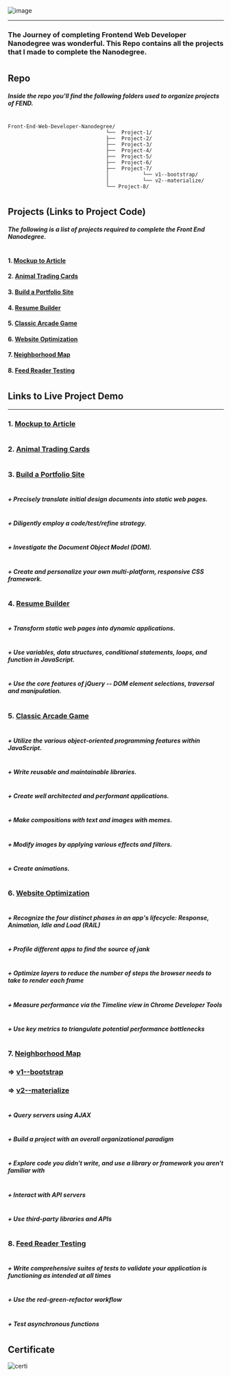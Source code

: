 ![image]

[image]:https://raw.githubusercontent.com/jaikathuria/Front-End-Web-Developer-Nanodegree/master/readme/header.png?token=AMzQ10zLpeCzXflQRNkyjqZubcgYKTisks5YFmZtwA%3D%3D "Frontend Web Developer"
_________________________
### The Journey of completing Frontend Web Developer Nanodegree was wonderful. This Repo contains all the projects that I made to complete the Nanodegree.
#
#
#

## Repo

##### Inside the repo you'll find the following folders used to organize projects of FEND.
#
#
```
Front-End-Web-Developer-Nanodegree/
                                └──  Project-1/
                                ├──  Project-2/
                                ├──  Project-3/
                                ├──  Project-4/
                                ├──  Project-5/
                                ├──  Project-6/
                                ├──  Project-7/
                                │           └── v1--bootstrap/
                                │           └── v2--materialize/
                                └── Project-8/
```
#
#
## Projects (Links to Project Code)

##### The following is a list of projects required to complete the Front End Nanodegree.
#
#### 1. [Mockup to Article](https://github.com/jaikathuria/Front-End-Web-Developer-Nanodegree/tree/master/Project-1)
#### 2. [Animal Trading Cards](https://github.com/jaikathuria/Front-End-Web-Developer-Nanodegree/tree/master/Project-2)
#### 3. [Build a Portfolio Site](https://github.com/jaikathuria/Front-End-Web-Developer-Nanodegree/tree/master/Project-3)
#### 4. [Resume Builder](https://github.com/jaikathuria/Front-End-Web-Developer-Nanodegree/tree/master/Project-4)
#### 5. [Classic Arcade Game](https://github.com/jaikathuria/Front-End-Web-Developer-Nanodegree/tree/master/Project-5)
#### 6. [Website Optimization](https://github.com/jaikathuria/Front-End-Web-Developer-Nanodegree/tree/master/Project-6)
#### 7. [Neighborhood Map](https://github.com/jaikathuria/Front-End-Web-Developer-Nanodegree/tree/master/Project-7)
#### 8. [Feed Reader Testing](https://github.com/jaikathuria/Front-End-Web-Developer-Nanodegree/tree/master/Project-8)
#
#
#
#
#
#
#
## Links to Live Project Demo
____________________________________________________________________________________________
### 1. [Mockup to Article](https://jaikathuria.github.io/Front-End-Web-Developer-Nanodegree/Project-1/)
#
### 2. [Animal Trading Cards](https://jaikathuria.github.io/Front-End-Web-Developer-Nanodegree/Project-2/)
#
### 3. [Build a Portfolio Site](https://jaikathuria.github.io/Front-End-Web-Developer-Nanodegree/Project-3/)
#
##### + Precisely translate initial design documents into static web pages.
#
##### + Diligently employ a code/test/refine strategy.
#
##### + Investigate the Document Object Model (DOM).
#
##### + Create and personalize your own multi-platform, responsive CSS framework.
#
### 4. [Resume Builder](https://jaikathuria.github.io/Front-End-Web-Developer-Nanodegree/Project-4/)
#
##### + Transform static web pages into dynamic applications.
#
##### + Use variables, data structures, conditional statements, loops, and function in JavaScript.
#
##### + Use the core features of jQuery -- DOM element selections, traversal and manipulation.
#
### 5. [Classic Arcade Game](https://jaikathuria.github.io/Front-End-Web-Developer-Nanodegree/Project-5/)
#
##### + Utilize the various object-oriented programming features within JavaScript.
#
##### + Write reusable and maintainable libraries.
#
##### + Create well architected and performant applications.
#
##### + Make compositions with text and images with memes.
#
##### + Modify images by applying various effects and filters.
#
##### + Create animations.
#
### 6. [Website Optimization](https://jaikathuria.github.io/Front-End-Web-Developer-Nanodegree/Project-6/)
#
##### + Recognize the four distinct phases in an app's lifecycle: Response, Animation, Idle and Load (RAIL)
#
##### + Profile different apps to find the source of jank
#
##### + Optimize layers to reduce the number of steps the browser needs to take to render each frame
#
##### + Measure performance via the Timeline view in Chrome Developer Tools
#
##### + Use key metrics to triangulate potential performance bottlenecks
#
### 7. [Neighborhood Map](#)
### =>  [v1--bootstrap](https://jaikathuria.github.io/Front-End-Web-Developer-Nanodegree/Project-7/v1--bootstrap/)
### =>  [v2--materialize](https://jaikathuria.github.io/Front-End-Web-Developer-Nanodegree/Project-7/v2--materialize/)
#
##### + Query servers using AJAX
#
##### + Build a project with an overall organizational paradigm
#
##### + Explore code you didn't write, and use a library or framework you aren't familiar with
#
##### + Interact with API servers
#
##### + Use third-party libraries and APIs
#
### 8. [Feed Reader Testing](https://jaikathuria.github.io/Front-End-Web-Developer-Nanodegree/Project-8/)
#
##### + Write comprehensive suites of tests to validate your application is functioning as intended at all times
#
##### + Use the red-green-refactor workflow
#
##### + Test asynchronous functions
#
#
#

## Certificate

![certi]

[certi]:https://raw.githubusercontent.com/jaikathuria/Front-End-Web-Developer-Nanodegree/master/readme/certificate.png?token=AMzQ19zeUlsHYdAHaojQ_y236k_V-G_eks5YFmXGwA%3D%3D "Certificate"
